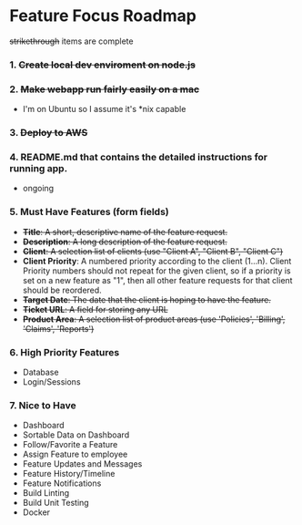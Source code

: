 # Feature Focus Roadmap

~~strikethrough~~ items are complete

### 1. ~~**Create local dev enviroment on node.js**~~

### 2. **~~Make webapp run fairly easily on a mac~~**

  * I'm on Ubuntu so I assume it's \*nix capable
 
### 3. ~~Deploy to AWS~~

### 4. README.md that contains the detailed instructions for running app.
  * ongoing
  
### 5. Must Have Features (form fields)
  * ~~**Title**: A short, descriptive name of the feature request.~~
  * ~~**Description**: A long description of the feature request.~~
  * ~~**Client**: A selection list of clients (use "Client A", "Client B", "Client C")~~
  * **Client Priority**: A numbered priority according to the client (1...n). 
   Client Priority numbers should not repeat for the given client, 
   so if a priority is set on a new feature as "1", then all other
   feature requests for that client should be reordered.
  * ~~**Target Date**: The date that the client is hoping to have the feature.~~
  * ~~**Ticket URL**: A field for storing any URL~~
  * ~~**Product Area**: A selection list of product areas (use 'Policies', 'Billing', 'Claims', 'Reports')~~
  
### 6. High Priority Features
  * Database
  * Login/Sessions
  
### 7. Nice to Have
  * Dashboard
  * Sortable Data on Dashboard
  * Follow/Favorite a Feature
  * Assign Feature to employee
  * Feature Updates and Messages
  * Feature History/Timeline
  * Feature Notifications
  * Build Linting 
  * Build Unit Testing
  * Docker
  
